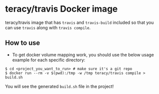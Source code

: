 # teracy/travis Docker image

teracy/travis image that has `travis` and `travis-build` included so that you can use `travis` along
with `travis compile`.

## How to use

- To get docker volume mapping work, you should use the below usage example for each specific directory:

```
$ cd <project_you_want_to_run> # make sure it's a git repo
$ docker run --rm -v $(pwd):/tmp -w /tmp teracy/travis compile > build.sh
```

You will see the generated `build.sh` file in the project!
